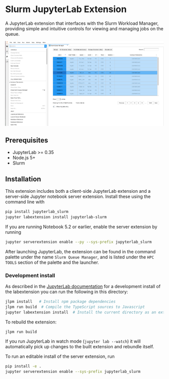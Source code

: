 # Slurm JupyterLab Extension

A JupyterLab extension that interfaces with the Slurm Workload Manager, 
providing simple and intuitive controls for viewing and managing jobs on the queue.

![Slurm Extension](./slurm.png)

## Prerequisites

* JupyterLab >= 0.35
* Node.js 5+
* Slurm


## Installation

This extension includes both a client-side JupyterLab extension and a server-side
Jupyter notebook server extension. Install these using the command line with

```bash
pip install jupyterlab_slurm
jupyter labextension install jupyterlab-slurm
```

If you are running Notebook 5.2 or earlier, enable the server extension by running

```bash
jupyter serverextension enable --py --sys-prefix jupyterlab_slurm
```

After launching JupyterLab, the extension can be found in the command palette under
the name ```Slurm Queue Manager```, and is listed under the ```HPC TOOLS``` section
of the palette and the launcher.


### Development install

As described in the [JupyterLab documentation](https://jupyterlab.readthedocs.io/en/stable/developer/extension_dev.html#extension-authoring) for a development install of the labextension you can run the following in this directory:

```bash
jlpm install   # Install npm package dependencies
jlpm run build  # Compile the TypeScript sources to Javascript
jupyter labextension install  # Install the current directory as an extension
```

To rebuild the extension:

```bash
jlpm run build
```

If you run JupyterLab in watch mode (`jupyter lab --watch`) it will automatically pick
up changes to the built extension and rebundle itself.

To run an editable install of the server extension, run

```bash
pip install -e .
jupyter serverextension enable --sys-prefix jupyterlab_slurm
```